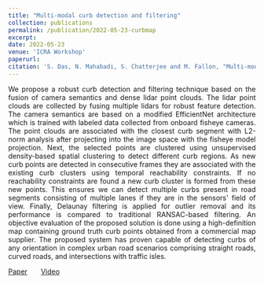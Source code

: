 ```yaml
---
title: "Multi-modal curb detection and filtering"
collection: publications
permalink: /publication/2022-05-23-curbmap
excerpt:
date: 2022-05-23
venue: 'ICRA Workshop'
paperurl:
citation: 'S. Das, N. Mahabadi, S. Chatterjee and M. Fallon, "Multi-modal curb detection and filtering," <i>International Conference on Robotics and Automation (ICRA) Workshop</i>, 2022.'
---
```

<p style="text-align: justify;"> 
We propose a robust curb detection and filtering technique based on the fusion of camera semantics and dense lidar point clouds. The lidar point clouds are collected by fusing multiple lidars for robust feature detection. The camera semantics are based on a modified EfficientNet architecture which is trained with labeled data collected from onboard fisheye cameras. The point clouds are associated with the closest curb segment with L2-norm analysis after projecting into the image space with the fisheye model projection. Next, the selected points are clustered using unsupervised density-based spatial clustering to detect different curb regions. As new curb points are detected in consecutive frames they are associated with the existing curb clusters using temporal reachability constraints. If no reachability constraints are found a new curb cluster is formed from these new points. This ensures we can detect multiple curbs present in road segments consisting of multiple lanes if they are in the sensors' field of view. Finally, Delaunay filtering is applied for outlier removal and its performance is compared to traditional RANSAC-based filtering. An objective evaluation of the proposed solution is done using a high-definition map containing ground truth curb points obtained from a commercial map supplier. The proposed system has proven capable of detecting curbs of any orientation in complex urban road scenarios comprising straight roads, curved roads, and intersections with traffic isles.
</p>

[Paper](http://academicpages.github.io/files/curbmap.pdf) &nbsp; &nbsp; &nbsp; [Video](https://youtu.be/y-I06LrwIeE)